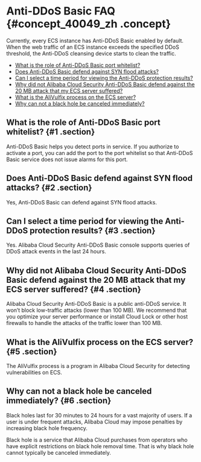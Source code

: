 # Anti-DDoS Basic FAQ {#concept_40049_zh .concept}

Currently, every ECS instance has Anti-DDoS Basic enabled by default. When the web traffic of an ECS instance exceeds the specified DDoS threshold, the Anti-DDoS cleansing device starts to clean the traffic.

-   [What is the role of Anti-DDoS Basic port whitelist?](#)
-   [Does Anti-DDoS Basic defend against SYN flood attacks?](#)
-   [Can I select a time period for viewing the Anti-DDoS protection results?](#)
-   [Why did not Alibaba Cloud Security Anti-DDoS Basic defend against the 20 MB attack that my ECS server suffered?](#)
-   [What is the AliVulfix process on the ECS server?](#)
-   [Why can not a black hole be canceled immediately?](#)

## What is the role of Anti-DDoS Basic port whitelist? {#1 .section}

Anti-DDoS Basic helps you detect ports in service. If you authorize to activate a port, you can add the port to the port whitelist so that Anti-DDoS Basic service does not issue alarms for this port.

## Does Anti-DDoS Basic defend against SYN flood attacks? {#2 .section}

Yes, Anti-DDoS Basic can defend against SYN flood attacks.

## Can I select a time period for viewing the Anti-DDoS protection results? {#3 .section}

Yes. Alibaba Cloud Security Anti-DDoS Basic console supports queries of DDoS attack events in the last 24 hours.

## Why did not Alibaba Cloud Security Anti-DDoS Basic defend against the 20 MB attack that my ECS server suffered? {#4 .section}

Alibaba Cloud Security Anti-DDoS Basic is a public anti-DDoS service. It won’t block low-traffic attacks \(lower than 100 MB\). We recommend that you optimize your server performance or install Cloud Lock or other host firewalls to handle the attacks of the traffic lower than 100 MB.

## What is the AliVulfix process on the ECS server? {#5 .section}

The AliVulfix process is a program in Alibaba Cloud Security for detecting vulnerabilities on ECS.

## Why can not a black hole be canceled immediately? {#6 .section}

Black holes last for 30 minutes to 24 hours for a vast majority of users. If a user is under frequent attacks, Alibaba Cloud may impose penalties by increasing black hole frequency.

Black hole is a service that Alibaba Cloud purchases from operators who have explicit restrictions on black hole removal time. That is why black hole cannot typically be canceled immediately.

